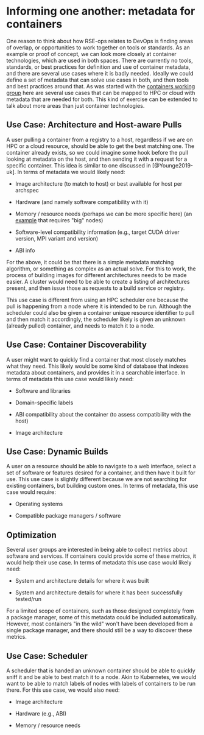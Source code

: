 # Informing one another: metadata for containers

One reason to think about how RSE-ops relates to DevOps is finding areas
of overlap, or opportunities to work together on tools or standards. As
an example or proof of concept, we can look more closely at container
technologies, which are used in both spaces. There are currently no
tools, standards, or best practices for definition and use of container
metadata, and there are several use cases where it is badly needed.
Ideally we could define a set of metadata that can solve use cases in
both, and then tools and best practices around that. As was started with
the [containers working
group](https://supercontainers.github.io/containers-wg) here are several
use cases that can be mapped to HPC or cloud with metadata that are
needed for both. This kind of exercise can be extended to talk about
more areas than just container technologies.

## Use Case: Architecture and Host-aware Pulls

A user pulling a container from a registry to a host, regardless if we
are on HPC or a cloud resource, should be able to get the best matching
one. The container already exists, so we could imagine some hook before
the pull looking at metadata on the host, and then sending it with a
request for a specific container. This idea is similar to one discussed
in [@Younge2019-uk]. In terms of metadata we would likely need:

-   Image architecture (to match to host) or best available for host per
    archspec

-   Hardware (and namely software compatibility with it)

-   Memory / resource needs (perhaps we can be more specific here) (an
    [example](https://github.com/spack/spack/blob/develop/share/spack/gitlab/cloud_pipelines/stacks/e4s/spack.yaml#L347-L364)
    that requires \"big\" nodes)

-   Software-level compatibility information (e.g., target CUDA driver
    version, MPI variant and version)

-   ABI info

For the above, it could be that there is a simple metadata matching
algorithm, or something as complex as an actual solve. For this to work,
the process of building images for different architectures needs to be
made easier. A cluster would need to be able to create a listing of
architectures present, and then issue those as requests to a build
service or registry.

This use case is different from using an HPC scheduler one because the
pull is happening from a node where it is intended to be run. Although
the scheduler could also be given a container unique resource identifier
to pull and then match it accordingly, the scheduler likely is given an
unknown (already pulled) container, and needs to match it to a node.

## Use Case: Container Discoverability

A user might want to quickly find a container that most closely matches
what they need. This likely would be some kind of database that indexes
metadata about containers, and provides it in a searchable interface. In
terms of metadata this use case would likely need:

-   Software and libraries

-   Domain-specific labels

-   ABI compatibility about the container (to assess compatibility with
    the host)

-   Image architecture

## Use Case: Dynamic Builds

A user on a resource should be able to navigate to a web interface,
select a set of software or features desired for a container, and then
have it built for use. This use case is slightly different because we
are not searching for existing containers, but building custom ones. In
terms of metadata, this use case would require:

-   Operating systems

-   Compatible package managers / software

## Optimization

Several user groups are interested in being able to collect metrics
about software and services. If containers could provide some of these
metrics, it would help their use case. In terms of metadata this use
case would likely need:

-   System and architecture details for where it was built

-   System and architecture details for where it has been successfully
    tested/run

For a limited scope of containers, such as those designed completely
from a package manager, some of this metadata could be included
automatically. However, most containers \"in the wild\" won't have been
developed from a single package manager, and there should still be a way
to discover these metrics.

## Use Case: Scheduler

A scheduler that is handed an unknown container should be able to
quickly sniff it and be able to best match it to a node. Akin to
Kubernetes, we would want to be able to match labels of nodes with
labels of containers to be run there. For this use case, we would also
need:

-   Image architecture

-   Hardware (e.g., ABI)

-   Memory / resource needs
